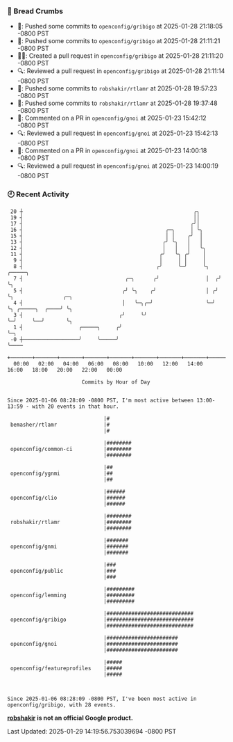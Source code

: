 ### 🍞 Bread Crumbs

 * 🚢: Pushed some commits to `openconfig/gribigo` at 2025-01-28 21:18:05 -0800 PST
 * 🚢: Pushed some commits to `openconfig/gribigo` at 2025-01-28 21:11:21 -0800 PST
 * ✍🏼: Created a pull request in `openconfig/gribigo` at 2025-01-28 21:11:20 -0800 PST
 * 🔍: Reviewed a pull request in  `openconfig/gribigo` at 2025-01-28 21:11:14 -0800 PST
 * 🚢: Pushed some commits to `robshakir/rtlamr` at 2025-01-28 19:57:23 -0800 PST
 * 🚢: Pushed some commits to `robshakir/rtlamr` at 2025-01-28 19:37:48 -0800 PST
 * 💬: Commented on a PR in  `openconfig/gnoi` at 2025-01-23 15:42:12 -0800 PST
 * 🔍: Reviewed a pull request in  `openconfig/gnoi` at 2025-01-23 15:42:13 -0800 PST
 * 💬: Commented on a PR in  `openconfig/gnoi` at 2025-01-23 14:00:18 -0800 PST
 * 🔍: Reviewed a pull request in  `openconfig/gnoi` at 2025-01-23 14:00:19 -0800 PST

### 🕘 Recent Activity
```
 20 ┼                                                       ╭╮
 19 ┤                                                       ││
 17 ┤                                                      ╭╯│
 16 ┤                                              ╭─╮     │ ╰╮
 15 ┤                                              │ │    ╭╯  │
 13 ┤                                             ╭╯ ╰╮   │   │
 12 ┤                                             │   │   │   ╰╮
 11 ┤                                            ╭╯   ╰╮ ╭╯    │
  9 ┤                                            │     │ │     │
  8 ┤                                           ╭╯     ╰─╯     ╰╮   ╭─────╮
  7 ┤                                 ╭─╮      ╭╯               │  ╭╯     ╰╮
  5 ┤                                ╭╯ ╰╮    ╭╯                │ ╭╯       ╰╮                ╭─╮
  4 ┤                                │   ╰─╮╭─╯                 ╰─╯         ╰╮ ╭─────╮  ╭────╯ ╰╮
  3 ┤                               ╭╯     ╰╯                                ╰─╯     ╰──╯       ╰╮
  1 ┤                  ╭─────╮     ╭╯                                                            ╰─╮
 -0 ┼──────────────────╯     ╰─────╯                                                               ╰────
    +───────+───────+───────+───────+───────+───────+───────+───────+───────+───────+───────+───────+────
  00:00   02:00   04:00   06:00   08:00   10:00   12:00   14:00   16:00   18:00   20:00   22:00   00:00   

						Commits by Hour of Day


Since 2025-01-06 08:28:09 -0800 PST, I'm most active between 13:00-13:59 - with 20 events in that hour.

```



```
                               |#
 bemasher/rtlamr               |#
                               |#

                               |########
 openconfig/common-ci          |########
                               |########

                               |##
 openconfig/ygnmi              |##
                               |##

                               |######
 openconfig/clio               |######
                               |######

                               |########
 robshakir/rtlamr              |########
                               |########

                               |#######
 openconfig/gnmi               |#######
                               |#######

                               |###
 openconfig/public             |###
                               |###

                               |#########
 openconfig/lemming            |#########
                               |#########

                               |############################
 openconfig/gribigo            |############################
                               |############################

                               |#######################
 openconfig/gnoi               |#######################
                               |#######################

                               |#####
 openconfig/featureprofiles    |#####
                               |#####



Since 2025-01-06 08:28:09 -0800 PST, I've been most active in openconfig/gribigo, with 28 events.

```
**[robshakir](mailto:robjs@google.com) is not an official Google product.**  


Last Updated: 2025-01-29 14:19:56.753039694 -0800 PST
